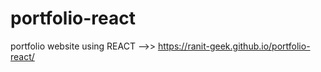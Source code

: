 # portfolio-react
portfolio website using REACT -->> https://ranit-geek.github.io/portfolio-react/

